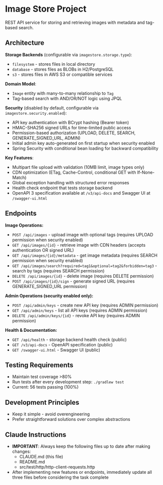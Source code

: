 # Image Store Project

REST API service for storing and retrieving images with metadata and tag-based search.

## Architecture

**Storage Backends** (configurable via `imagestore.storage.type`):
- `filesystem` - stores files in local directory
- `database` - stores files as BLOBs in H2/PostgreSQL
- `s3` - stores files in AWS S3 or compatible services

**Domain Model**:
- `Image` entity with many-to-many relationship to `Tag`
- Tag-based search with AND/OR/NOT logic using JPQL

**Security** (disabled by default, configurable via `imagestore.security.enabled`):
- API key authentication with BCrypt hashing (Bearer token)
- HMAC-SHA256 signed URLs for time-limited public access
- Permission-based authorization (UPLOAD, DELETE, SEARCH, GENERATE_SIGNED_URL, ADMIN)
- Initial admin key auto-generated on first startup when security enabled
- Spring Security with conditional bean loading for backward compatibility

**Key Features**:
- Multipart file upload with validation (10MB limit, image types only)
- CDN optimization (ETag, Cache-Control, conditional GET with If-None-Match)
- Global exception handling with structured error responses
- Health check endpoint that tests storage backend
- OpenAPI 3 specification available at `/v3/api-docs` and Swagger UI at `/swagger-ui.html`

## Endpoints

**Image Operations:**
- `POST /api/images` - upload image with optional tags (requires UPLOAD permission when security enabled)
- `GET /api/images/{id}` - retrieve image with CDN headers (accepts authentication OR signed URL)
- `GET /api/images/{id}/metadata` - get image metadata (requires SEARCH permission when security enabled)
- `GET /api/images/search?required=tag1&optional=tag2&forbidden=tag3` - search by tags (requires SEARCH permission)
- `DELETE /api/images/{id}` - delete image (requires DELETE permission)
- `POST /api/images/{id}/sign` - generate signed URL (requires GENERATE_SIGNED_URL permission)

**Admin Operations (security enabled only):**
- `POST /api/admin/keys` - create new API key (requires ADMIN permission)
- `GET /api/admin/keys` - list all API keys (requires ADMIN permission)
- `DELETE /api/admin/keys/{id}` - revoke API key (requires ADMIN permission)

**Health & Documentation:**
- `GET /api/health` - storage backend health check (public)
- `GET /v3/api-docs` - OpenAPI specification (public)
- `GET /swagger-ui.html` - Swagger UI (public)

## Testing Requirements
- Maintain test coverage >80%
- Run tests after every development step: `./gradlew test`
- Current: 56 tests passing (100%)

## Development Principles
- Keep it simple - avoid overengineering
- Prefer straightforward solutions over complex abstractions

## Claude Instructions
- **IMPORTANT**: Always keep the following files up to date after making changes:
  - CLAUDE.md (this file)
  - README.md
  - src/test/http/http-client-requests.http
- After implementing new features or endpoints, immediately update all three files before considering the task complete
